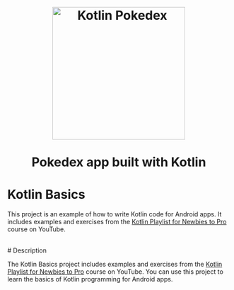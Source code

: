  <h1 align="center">
<br>
  <img src="screenshots/kotlin.png" width="300" alt="Kotlin Pokedex">
<br>
<br>
Pokedex app built with Kotlin
</h1>
 
 # Kotlin Basics

This project is an example of how to write Kotlin code for Android apps. It includes examples and exercises from the [Kotlin Playlist for Newbies to Pro](https://www.youtube.com/playlist?list=PLQkwcJG4YTCRSQikwhtoApYs9ij_Hc5Z9) course on YouTube.

<br>
# Description
</br>

The Kotlin Basics project includes examples and exercises from the [Kotlin Playlist for Newbies to Pro](https://www.youtube.com/playlist?list=PLQkwcJG4YTCRSQikwhtoApYs9ij_Hc5Z9) course on YouTube. You can use this project to learn the basics of Kotlin programming for Android apps.
 
